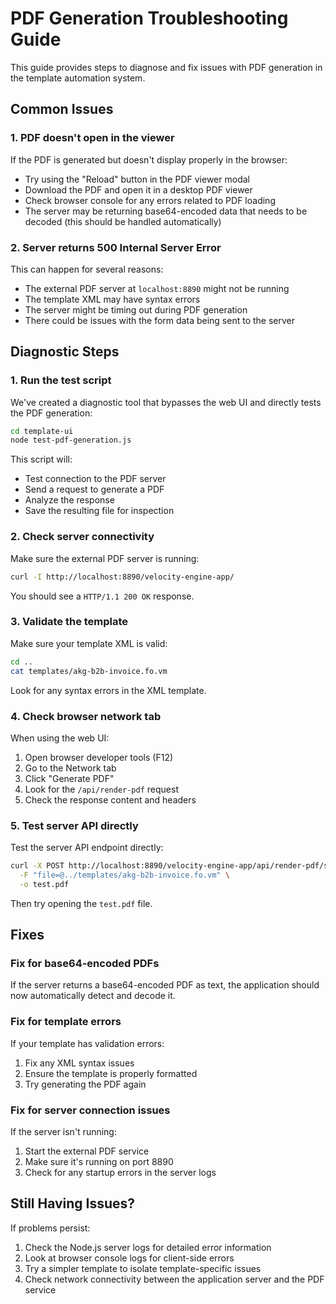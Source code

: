 # PDF Generation Troubleshooting Guide

This guide provides steps to diagnose and fix issues with PDF generation in the template automation system.

## Common Issues

### 1. PDF doesn't open in the viewer

If the PDF is generated but doesn't display properly in the browser:

- Try using the "Reload" button in the PDF viewer modal
- Download the PDF and open it in a desktop PDF viewer
- Check browser console for any errors related to PDF loading
- The server may be returning base64-encoded data that needs to be decoded (this should be handled automatically)

### 2. Server returns 500 Internal Server Error

This can happen for several reasons:

- The external PDF server at `localhost:8890` might not be running
- The template XML may have syntax errors
- The server might be timing out during PDF generation
- There could be issues with the form data being sent to the server

## Diagnostic Steps

### 1. Run the test script

We've created a diagnostic tool that bypasses the web UI and directly tests the PDF generation:

```bash
cd template-ui
node test-pdf-generation.js
```

This script will:
- Test connection to the PDF server
- Send a request to generate a PDF
- Analyze the response
- Save the resulting file for inspection

### 2. Check server connectivity

Make sure the external PDF server is running:

```bash
curl -I http://localhost:8890/velocity-engine-app/
```

You should see a `HTTP/1.1 200 OK` response.

### 3. Validate the template

Make sure your template XML is valid:

```bash
cd ..
cat templates/akg-b2b-invoice.fo.vm
```

Look for any syntax errors in the XML template.

### 4. Check browser network tab

When using the web UI:
1. Open browser developer tools (F12)
2. Go to the Network tab
3. Click "Generate PDF"
4. Look for the `/api/render-pdf` request
5. Check the response content and headers

### 5. Test server API directly

Test the server API endpoint directly:

```bash
curl -X POST http://localhost:8890/velocity-engine-app/api/render-pdf/sample/invoice \
  -F "file=@../templates/akg-b2b-invoice.fo.vm" \
  -o test.pdf
```

Then try opening the `test.pdf` file.

## Fixes

### Fix for base64-encoded PDFs

If the server returns a base64-encoded PDF as text, the application should now automatically detect and decode it.

### Fix for template errors

If your template has validation errors:
1. Fix any XML syntax issues
2. Ensure the template is properly formatted
3. Try generating the PDF again

### Fix for server connection issues

If the server isn't running:
1. Start the external PDF service
2. Make sure it's running on port 8890
3. Check for any startup errors in the server logs

## Still Having Issues?

If problems persist:
1. Check the Node.js server logs for detailed error information
2. Look at browser console logs for client-side errors
3. Try a simpler template to isolate template-specific issues
4. Check network connectivity between the application server and the PDF service 